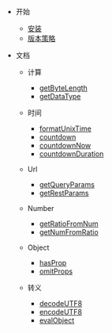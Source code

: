 - 开始

  - [安装](doc/start)
  - [版本策略](doc/versions)

- 文档

  - 计算

    - [getByteLength](doc/calc/getByteLength)
    - [getDataType](doc/calc/getDataType)

  - 时间

    - [formatUnixTime](doc/time/formatUnixTime)
    - [countdown](doc/time/countdown)
    - [countdownNow](doc/time/countdownNow)
    - [countdownDuration](doc/time/countdownDuration)

  - Url

    - [getQueryParams](doc/url/getQueryParams)
    - [getRestParams](doc/url/getRestParams)

  - Number

    - [getRatioFromNum](doc/number/getRatioFromNum)
    - [getNumFromRatio](doc/number/getNumFromRatio)

  - Object

    - [hasProp](doc/object/hasProp)
    - [omitProps](doc/object/omitProps)

  - 转义
    - [decodeUTF8](doc/translate/decodeUTF8)
    - [encodeUTF8](doc/translate/encodeUTF8)
    - [evalObject](doc/translate/evalObject)

